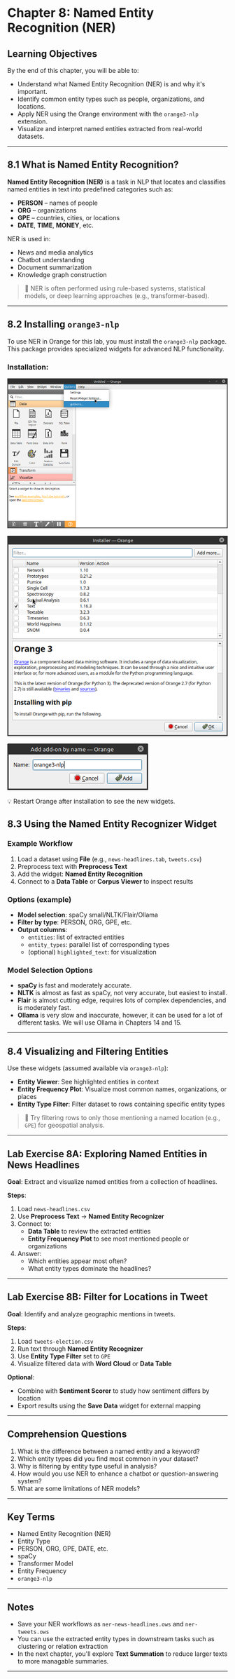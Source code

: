 # Chapter 8: Named Entity Recognition (NER)

## Learning Objectives

By the end of this chapter, you will be able to:

- Understand what Named Entity Recognition (NER) is and why it's important.
- Identify common entity types such as people, organizations, and locations.
- Apply NER using the Orange environment with the `orange3-nlp` extension.
- Visualize and interpret named entities extracted from real-world datasets.

---

## 8.1 What is Named Entity Recognition?

**Named Entity Recognition (NER)** is a task in NLP that locates and classifies named entities in text into predefined categories such as:

- **PERSON** – names of people  
- **ORG** – organizations  
- **GPE** – countries, cities, or locations  
- **DATE**, **TIME**, **MONEY**, etc.

NER is used in:

- News and media analytics  
- Chatbot understanding  
- Document summarization  
- Knowledge graph construction

> 🧠 NER is often performed using rule-based systems, statistical models, or deep learning approaches (e.g., transformer-based).

---

## 8.2 Installing `orange3-nlp`

To use NER in Orange for this lab, you must install the `orange3-nlp` package. This package provides specialized widgets for advanced NLP functionality.

### Installation:

![Installing Add-ons](imgs/Add-on%20menu.png)

![Add-ons Widget](imgs/Text%20Add-on.png)

![Installing NLP Add-on](imgs/NLP%20Add-on.png)

💡 Restart Orange after installation to see the new widgets.

## 8.3 Using the Named Entity Recognizer Widget

### Example Workflow

1. Load a dataset using **File** (e.g., `news-headlines.tab`, `tweets.csv`)
2. Preprocess text with **Preprocess Text**
3. Add the widget: **Named Entity Recognition**
4. Connect to a **Data Table** or **Corpus Viewer** to inspect results

### Options (example)

- **Model selection**: spaCy small/NLTK/Flair/Ollama  
- **Filter by type**: PERSON, ORG, GPE, etc.  
- **Output columns**:
  - `entities`: list of extracted entities  
  - `entity_types`: parallel list of corresponding types  
  - (optional) `highlighted_text`: for visualization

### Model Selection Options
- **spaCy** is fast and moderately accurate.  
- **NLTK** is almost as fast as spaCy, not very accurate, but easiest to install.  
- **Flair** is almost cutting edge, requires lots of complex dependencies, and is moderately fast.  
- **Ollama** is very slow and inaccurate, however, it can be used for a lot of different tasks. We will use Ollama in Chapters 14 and 15.  

---

## 8.4 Visualizing and Filtering Entities

Use these widgets (assumed available via `orange3-nlp`):

- **Entity Viewer**: See highlighted entities in context  
- **Entity Frequency Plot**: Visualize most common names, organizations, or places  
- **Entity Type Filter**: Filter dataset to rows containing specific entity types  

> 🧪 Try filtering rows to only those mentioning a named location (e.g., `GPE`) for geospatial analysis.

---

## Lab Exercise 8A: Exploring Named Entities in News Headlines

**Goal**: Extract and visualize named entities from a collection of headlines.

**Steps**:

1. Load `news-headlines.csv`
2. Use **Preprocess Text** → **Named Entity Recognizer**
3. Connect to:
   - **Data Table** to review the extracted entities  
   - **Entity Frequency Plot** to see most mentioned people or organizations  
4. Answer:
   - Which entities appear most often?
   - What entity types dominate the headlines?

---

## Lab Exercise 8B: Filter for Locations in Tweet

**Goal**: Identify and analyze geographic mentions in tweets.

**Steps**:

1. Load `tweets-election.csv`
2. Run text through **Named Entity Recognizer**
3. Use **Entity Type Filter** set to `GPE`
4. Visualize filtered data with **Word Cloud** or **Data Table**

**Optional**:

- Combine with **Sentiment Scorer** to study how sentiment differs by location  
- Export results using the **Save Data** widget for external mapping

---

## Comprehension Questions

1. What is the difference between a named entity and a keyword?
2. Which entity types did you find most common in your dataset?
3. Why is filtering by entity type useful in analysis?
4. How would you use NER to enhance a chatbot or question-answering system?
5. What are some limitations of NER models?

---

## Key Terms

- Named Entity Recognition (NER)  
- Entity Type  
- PERSON, ORG, GPE, DATE, etc.  
- spaCy  
- Transformer Model  
- Entity Frequency  
- `orange3-nlp`

---

## Notes

- Save your NER workflows as `ner-news-headlines.ows` and `ner-tweets.ows`  
- You can use the extracted entity types in downstream tasks such as clustering or relation extraction  
- In the next chapter, you'll explore **Text Summation** to reduce larger texts to more managable summaries.

---

